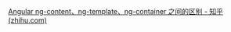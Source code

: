 [Angular ng-content、ng-template、ng-container 之间的区别 - 知乎 (zhihu.com)](https://zhuanlan.zhihu.com/p/358623770)

